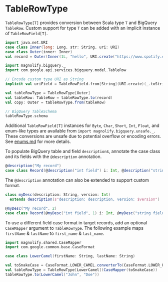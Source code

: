TableRowType
============

`TableRowType[T]` provides conversion between Scala type `T` and BigQuery `TableRow`. Custom support for type `T` can be added with an implicit instance of `TableRowField[T]`.

```scala
import java.net.URI
case class Inner(long: Long, str: String, uri: URI)
case class Outer(inner: Inner)
val record = Outer(Inner(1L, "hello", URI.create("https://www.spotify.com")))

import magnolify.bigquery._
import com.google.api.services.bigquery.model.TableRow

// Encode custom type URI as String
implicit val uriField = TableRowField.from[String](URI.create)(_.toString)

val tableRowType = TableRowType[Outer]
val tableRow: TableRow = tableRowType.to(record)
val copy: Outer = tableRowType.from(tableRow)

// BigQuery TableSchema
tableRowType.schema
```

Additional `TableRowField[T]` instances for `Byte`, `Char`, `Short`, `Int`, `Float`, and enum-like types are available from `import magnolify.bigquery.unsafe._`. These conversions are unsafe due to potential overflow or encoding errors. See [enums.md](https://github.com/spotify/magnolify/tree/master/docs/enums.md) for more details.

To populate BigQuery table and field `description`s, annotate the case class and its fields with the `@description` annotation.

```scala
@description("My record")
case class Record(@description("int field") i: Int, @description("string field") s: String)
```

The `@description` annotation can also be extended to support custom format.

```scala
class myDesc(description: String, version: Int)
  extends description(s"description: description, version: $version")

@myDesc("My record", 2)
case class Record(@myDesc("int field", 1) i: Int, @myDesc("string field", 2) s: String)
```

To use a different field case format in target records, add an optional `CaseMapper` argument to `TableRowType`. The following example maps `firstName` & `lastName` to `first_name` & `last_name`.

```scala
import magnolify.shared.CaseMapper
import com.google.common.base.CaseFormat

case class LowerCamel(firstName: String, lastName: String)

val toSnakeCase = CaseFormat.LOWER_CAMEL.converterTo(CaseFormat.LOWER_UNDERSCORE).convert _
val tableRowType = TableRowType[LowerCamel](CaseMapper(toSnakeCase))
tableRowType.to(LowerCamel("John", "Doe"))
```
